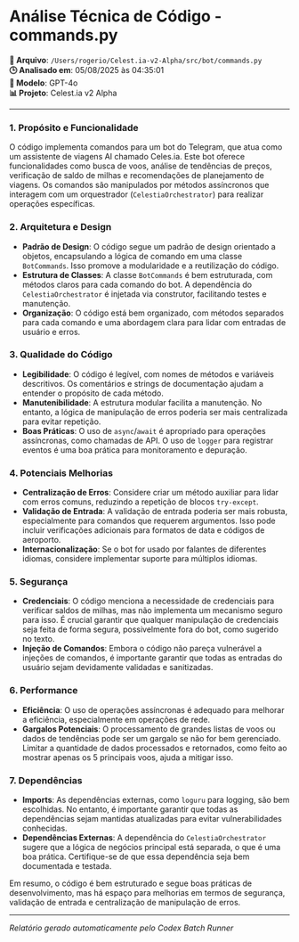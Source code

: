 # Análise Técnica de Código - commands.py

**📁 Arquivo**: `/Users/rogerio/Celest.ia-v2-Alpha/src/bot/commands.py`  
**🕒 Analisado em**: 05/08/2025 às 04:35:01  
**🤖 Modelo**: GPT-4o  
**📊 Projeto**: Celest.ia v2 Alpha  

---

### 1. Propósito e Funcionalidade

O código implementa comandos para um bot do Telegram, que atua como um assistente de viagens AI chamado Celes.ia. Este bot oferece funcionalidades como busca de voos, análise de tendências de preços, verificação de saldo de milhas e recomendações de planejamento de viagens. Os comandos são manipulados por métodos assíncronos que interagem com um orquestrador (`CelestiaOrchestrator`) para realizar operações específicas.

### 2. Arquitetura e Design

- **Padrão de Design**: O código segue um padrão de design orientado a objetos, encapsulando a lógica de comando em uma classe `BotCommands`. Isso promove a modularidade e a reutilização do código.
- **Estrutura de Classes**: A classe `BotCommands` é bem estruturada, com métodos claros para cada comando do bot. A dependência do `CelestiaOrchestrator` é injetada via construtor, facilitando testes e manutenção.
- **Organização**: O código está bem organizado, com métodos separados para cada comando e uma abordagem clara para lidar com entradas de usuário e erros.

### 3. Qualidade do Código

- **Legibilidade**: O código é legível, com nomes de métodos e variáveis descritivos. Os comentários e strings de documentação ajudam a entender o propósito de cada método.
- **Manutenibilidade**: A estrutura modular facilita a manutenção. No entanto, a lógica de manipulação de erros poderia ser mais centralizada para evitar repetição.
- **Boas Práticas**: O uso de `async`/`await` é apropriado para operações assíncronas, como chamadas de API. O uso de `logger` para registrar eventos é uma boa prática para monitoramento e depuração.

### 4. Potenciais Melhorias

- **Centralização de Erros**: Considere criar um método auxiliar para lidar com erros comuns, reduzindo a repetição de blocos `try-except`.
- **Validação de Entrada**: A validação de entrada poderia ser mais robusta, especialmente para comandos que requerem argumentos. Isso pode incluir verificações adicionais para formatos de data e códigos de aeroporto.
- **Internacionalização**: Se o bot for usado por falantes de diferentes idiomas, considere implementar suporte para múltiplos idiomas.

### 5. Segurança

- **Credenciais**: O código menciona a necessidade de credenciais para verificar saldos de milhas, mas não implementa um mecanismo seguro para isso. É crucial garantir que qualquer manipulação de credenciais seja feita de forma segura, possivelmente fora do bot, como sugerido no texto.
- **Injeção de Comandos**: Embora o código não pareça vulnerável a injeções de comandos, é importante garantir que todas as entradas do usuário sejam devidamente validadas e sanitizadas.

### 6. Performance

- **Eficiência**: O uso de operações assíncronas é adequado para melhorar a eficiência, especialmente em operações de rede.
- **Gargalos Potenciais**: O processamento de grandes listas de voos ou dados de tendências pode ser um gargalo se não for bem gerenciado. Limitar a quantidade de dados processados e retornados, como feito ao mostrar apenas os 5 principais voos, ajuda a mitigar isso.

### 7. Dependências

- **Imports**: As dependências externas, como `loguru` para logging, são bem escolhidas. No entanto, é importante garantir que todas as dependências sejam mantidas atualizadas para evitar vulnerabilidades conhecidas.
- **Dependências Externas**: A dependência do `CelestiaOrchestrator` sugere que a lógica de negócios principal está separada, o que é uma boa prática. Certifique-se de que essa dependência seja bem documentada e testada.

Em resumo, o código é bem estruturado e segue boas práticas de desenvolvimento, mas há espaço para melhorias em termos de segurança, validação de entrada e centralização de manipulação de erros.

---

*Relatório gerado automaticamente pelo Codex Batch Runner*
